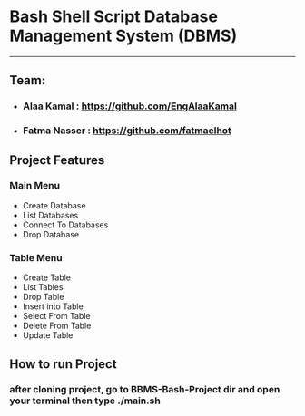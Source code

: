 # Bash Shell Script Database Management System (DBMS)
-------------------------------------------------
Team: 
------------
- ### Alaa Kamal : https://github.com/EngAlaaKamal
- ### Fatma Nasser : https://github.com/fatmaelhot

Project Features
-----------
### Main Menu
- Create Database
- List Databases
- Connect To Databases
- Drop Database

### Table Menu
- Create Table
- List Tables
- Drop Table
- Insert into Table
- Select From Table
- Delete From Table
- Update Table

How to run Project
-------------------
### after cloning project, go to BBMS-Bash-Project dir and open your terminal then type ./main.sh
